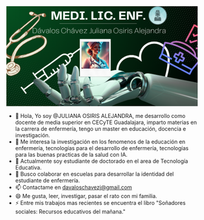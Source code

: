 <img src="yo.png">



- 👋 Hola, Yo soy @JULIANA OSIRIS ALEJANDRA, me desarrollo como docente de media superior en CECyTE Guadalajara, imparto materias en la carrera de enfermería, tengo un master en educación, docencia e investigación. 
- 👀 Me interesa la investigación en los fenomenos de la educación en enfermería, tecnologías para el desarrollo de enfermería, tecnologías para las buenas practicas de la salud con IA.
- 🌱 Actualmente soy estudiante de doctorado en el area de Tecnología Educativa.
- 💞️ Busco colaborar en escuelas para desarrollar la identidad del estudiante de enfermería.
- 📫 Contactame en davaloschavezj@gmail.com
- 😄 Me gusta, leer, investigar, pasar el rato con mi familia.
- ⚡ Entre mis trabajos mas recientes se encuentra el libro "Soñadores sociales: Recursos educativos del mañana."

<!---
hiceblu/hiceblu is a ✨ special ✨ repository because its `README.md` (this file) appears on your GitHub profile.
You can click the Preview link to take a look at your changes.
--->
